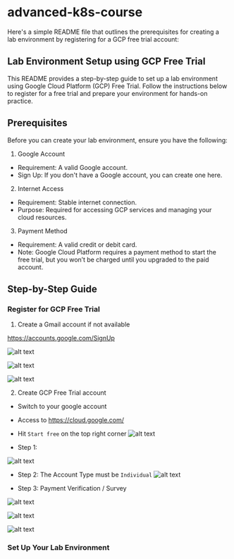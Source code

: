 # advanced-k8s-course


Here's a simple README file that outlines the prerequisites for creating a lab environment by registering for a GCP free trial account:

## Lab Environment Setup using GCP Free Trial
This README provides a step-by-step guide to set up a lab environment using Google Cloud Platform (GCP) Free Trial. Follow the instructions below to register for a free trial and prepare your environment for hands-on practice.

## Prerequisites
Before you can create your lab environment, ensure you have the following:

1. Google Account
- Requirement: A valid Google account.
- Sign Up: If you don't have a Google account, you can create one here.
2. Internet Access
- Requirement: Stable internet connection.
- Purpose: Required for accessing GCP services and managing your cloud resources.

3. Payment Method
- Requirement: A valid credit or debit card.
- Note: Google Cloud Platform requires a payment method to start the free trial, but you won’t be charged until you upgraded to the paid account.

## Step-by-Step Guide
### Register for GCP Free Trial

1. Create a Gmail account if not available

https://accounts.google.com/SignUp

![alt text](image.png)

![alt text](./assets/images/image-1.png)

![alt text](image-3.png)

2. Create GCP Free Trial account

- Switch to your google account
- Access to https://cloud.google.com/
- Hit `Start free` on the top right corner
![alt text](image-5.png)

- Step 1:

![alt text](image-6.png)

- Step 2: The Account Type must be `Individual`
![alt text](image-7.png)

- Step 3: Payment Verification / Survey

![alt text](image-8.png)

![alt text](image-9.png)

![alt text](image-10.png)


### Set Up Your Lab Environment
